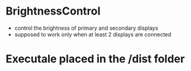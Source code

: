 # BrightnessControl
- control the brightness of primary and secondary displays
- supposed to work only when at least 2 displays are connected

# Executale placed in the /dist folder

